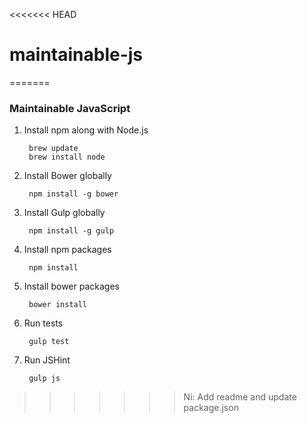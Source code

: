 <<<<<<< HEAD
# maintainable-js
=======
### Maintainable JavaScript

1. Install npm along with Node.js

	    brew update
	    brew install node

2. Install Bower globally

		npm install -g bower

3. Install Gulp	globally

		npm install -g gulp

3. Install npm packages

		npm install

4. Install bower packages

		bower install

5. Run tests

		gulp test

6. Run JSHint

		gulp js
>>>>>>> Ni: Add readme and update package.json
